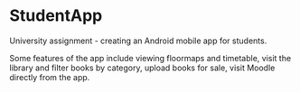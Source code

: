# StudentApp
 
University assignment - creating an Android mobile app for students.

Some features of the app include viewing floormaps and timetable, visit the library and filter books by category, upload books for sale, visit Moodle directly from the app.
